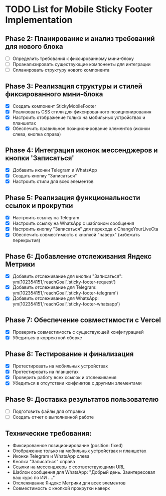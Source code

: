 # TODO List for Mobile Sticky Footer Implementation

## Phase 2: Планирование и анализ требований для нового блока
- [ ] Определить требования к фиксированному мини-блоку
- [ ] Проанализировать существующие компоненты для интеграции
- [ ] Спланировать структуру нового компонента

## Phase 3: Реализация структуры и стилей фиксированного мини-блока
- [x] Создать компонент StickyMobileFooter
- [x] Реализовать CSS стили для фиксированного позиционирования
- [x] Настроить отображение только на мобильных устройствах и планшетах
- [x] Обеспечить правильное позиционирование элементов (иконки слева, кнопка справа)

## Phase 4: Интеграция иконок мессенджеров и кнопки 'Записаться'
- [x] Добавить иконки Telegram и WhatsApp
- [x] Создать кнопку "Записаться"
- [x] Настроить стили для всех элементов

## Phase 5: Реализация функциональности ссылок и прокрутки
- [x] Настроить ссылку на Telegram
- [x] Настроить ссылку на WhatsApp с шаблоном сообщения
- [x] Настроить кнопку "Записаться" для перехода к ChangeYourLiveCta
- [x] Обеспечить совместимость с кнопкой "наверх" (избежать перекрытия)

## Phase 6: Добавление отслеживания Яндекс Метрики
- [x] Добавить отслеживание для кнопки "Записаться": ym(102354151,'reachGoal','sticky-footer-request')
- [x] Добавить отслеживание для Telegram: ym(102354151,'reachGoal','sticky-footer-telegram')
- [x] Добавить отслеживание для WhatsApp: ym(102354151,'reachGoal','sticky-footer-whatsapp')

## Phase 7: Обеспечение совместимости с Vercel
- [x] Проверить совместимость с существующей конфигурацией
- [x] Убедиться в корректной сборке

## Phase 8: Тестирование и финализация
- [x] Протестировать на мобильных устройствах
- [x] Протестировать на планшетах
- [x] Проверить работу всех ссылок и отслеживания
- [x] Убедиться в отсутствии конфликтов с другими элементами

## Phase 9: Доставка результатов пользователю
- [ ] Подготовить файлы для отправки
- [ ] Создать отчет о выполненной работе

## Технические требования:
- Фиксированное позиционирование (position: fixed)
- Отображение только на мобильных устройствах и планшетах
- Иконки Telegram и WhatsApp слева
- Кнопка "Записаться" справа
- Ссылки на мессенджеры с соответствующими URL
- Шаблон сообщения для WhatsApp: "Добрый день. Заинтересовал ваш курс по ИИ ...."
- Отслеживание Яндекс Метрики для всех элементов
- Совместимость с кнопкой прокрутки наверх

